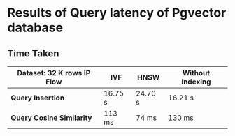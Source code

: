 # Results of Query latency of Pgvector database
## Time Taken 
| **Dataset: 32 K rows IP Flow**       | **IVF**        | **HNSW**      | **Without Indexing**|
|-------------------|--------------------|-----------------|-----------------|
| **Query Insertion**         |  16.75 s  |  24.70 s  | 16.21 s |
| **Query Cosine Similarity**  | 113 ms |  74 ms  | 130 ms | 